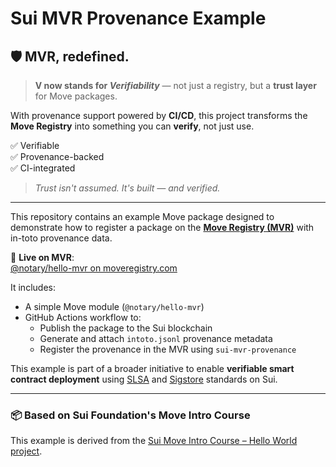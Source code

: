 # Sui MVR Provenance Example

## 🛡 MVR, redefined.

> **V now stands for _Verifiability_** — not just a registry, but a **trust layer** for Move packages.

With provenance support powered by **CI/CD**, this project transforms the **Move Registry** into something you can **verify**, not just use.

✅ Verifiable  
✅ Provenance-backed  
✅ CI-integrated

> _Trust isn't assumed. It's built — and verified._

---

This repository contains an example Move package designed to demonstrate how to register a package on the [**Move Registry (MVR)**](https://www.moveregistry.com/) with in-toto provenance data.

🔗 **Live on MVR**:  
[@notary/hello-mvr on moveregistry.com](https://www.moveregistry.com/package/@notary/hello-mvr)

It includes:

- A simple Move module (`@notary/hello-mvr`)
- GitHub Actions workflow to:
  - Publish the package to the Sui blockchain
  - Generate and attach `intoto.jsonl` provenance metadata
  - Register the provenance in the MVR using `sui-mvr-provenance`

This example is part of a broader initiative to enable **verifiable smart contract deployment** using [SLSA](https://slsa.dev) and [Sigstore](https://www.sigstore.dev/) standards on Sui.

---

### 📦 Based on Sui Foundation's Move Intro Course

This example is derived from the [Sui Move Intro Course – Hello World project](https://github.com/sui-foundation/sui-move-intro-course/tree/main/unit-one/example_projects/hello_world).
